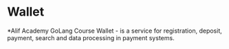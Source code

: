 # Wallet 
*Alif Academy GoLang Course
Wallet - is a service for registration, deposit, payment, search and data processing in payment systems.
